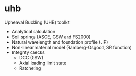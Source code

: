 # uhb

Upheaval Buckling (UHB) toolkit

* Analytical calculation
* Soil springs (ASCE, GSW and FS2000)
* Natural wavelength and foundation profile (JIP)
* Non-linear material model (Ramberg-Osgood, SR function)
* Integrity checks
  * DCC (GSW)
  * Axial loading limit state
  * Ratcheting
